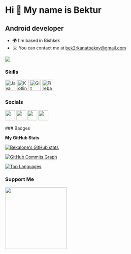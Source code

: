 Hi 👋 My name is Bektur
=======================

Android developer
-----------------

* 🌍  I'm based in Bishkek
* ✉️  You can contact me at [bek2rkanatbekov@gmail.com](mailto:bek2rkanatbekov@gmail.com)

<a href="https://www.github.com/Bekalone" target="_blank" rel="noreferrer"><img
src="https://img.shields.io/github/followers/Bekalone?logo=github&style=for-the-badge&color=0891b2&labelColor=1c1917" /></a>
### Skills

<p align="left">
<a href="https://www.oracle.com/java/" target="_blank" rel="noreferrer"><img src="https://raw.githubusercontent.com/danielcranney/readme-generator/main/public/icons/skills/java-colored.svg" width="36" height="36" alt="Java" /></a>
<a href="https://kotlinlang.org/" target="_blank" rel="noreferrer"><img src="https://raw.githubusercontent.com/danielcranney/readme-generator/main/public/icons/skills/kotlin-colored.svg" width="36" height="36" alt="Kotlin" /></a>
<a href="https://git-scm.com/" target="_blank" rel="noreferrer"><img src="https://raw.githubusercontent.com/danielcranney/readme-generator/main/public/icons/skills/git-colored.svg" width="36" height="36" alt="Git" /></a>
<a href="https://firebase.google.com/" target="_blank" rel="noreferrer"><img src="https://raw.githubusercontent.com/danielcranney/readme-generator/main/public/icons/skills/firebase-colored.svg" width="36" height="36" alt="Firebase" /></a>
</p>

### Socials

<p align="left"> <a href="https://www.github.com/Bekalone" target="_blank" rel="noreferrer"><img src="https://raw.githubusercontent.com/danielcranney/readme-generator/main/public/icons/socials/github.svg" width="32" height="32" /></a> <a href="http://www.instagram.com/https://instagram.com/_bekalone?igshid=MzNlNGNkZWQ4Mg==" target="_blank" rel="noreferrer"><img src="https://raw.githubusercontent.com/danielcranney/readme-generator/main/public/icons/socials/instagram.svg" width="32" height="32" /></a> <a href="https://www.linkedin.com/in/%D0%B1%D0%B5%D0%BA%D1%82%D1%83%D1%80-%D0%BA%D0%B0%D0%BD%D0%B0%D1%82%D0%B1%D0%B5%D0%BA%D0%BE%D0%B2-80684a260?lipi=urn%3Ali%3Apage%3Ad_flagship3_profile_view_base_contact_details%3BFzFytedxRtmtuysvKG8a%2FQ%3D%3D" target="_blank" rel="noreferrer"><img src="https://raw.githubusercontent.com/danielcranney/readme-generator/main/public/icons/socials/linkedin.svg" width="32" height="32" /></a> <a href="http://www.medium.com/@bek2rkanatbekov" target="_blank" rel="noreferrer"><img src="https://raw.githubusercontent.com/danielcranney/readme-generator/main/public/icons/socials/medium.svg" width="32" height="32" /></a></p>
### Badges

<b>My GitHub Stats</b>

<a href="http://www.github.com/Bekalone"><img src="https://github-readme-stats.vercel.app/api?username=Bekalone&show_icons=true&hide=&count_private=true&title_color=0891b2&text_color=ffffff&icon_color=0891b2&bg_color=1c1917&hide_border=true&show_icons=true" alt="Bekalone's GitHub stats" /></a>

<a href="http://www.github.com/Bekalone"><img src="https://github-readme-activity-graph.cyclic.app/graph?username=Bekalone&bg_color=1c1917&color=ffffff&line=0891b2&point=ffffff&area_color=1c1917&area=true&hide_border=true&custom_title=GitHub%20Commits%20Graph" alt="GitHub Commits Graph" /></a>

<a href="https://github.com/Bekalone" align="left"><img src="https://github-readme-stats.vercel.app/api/top-langs/?username=Bekalone&langs_count=10&title_color=0891b2&text_color=ffffff&icon_color=0891b2&bg_color=1c1917&hide_border=true&locale=en&custom_title=Top%20%Languages" alt="Top Languages" /></a>

### Support Me

<a href="https://www.buymeacoffee.com/bek2rkanatbekov"><img src="https://cdn.buymeacoffee.com/buttons/v2/default-yellow.png" width="200" /></a>
